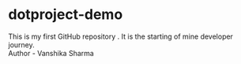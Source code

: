 # dotproject-demo
This is my first GitHub repository . It is the starting of mine developer journey.
<br>
Author - Vanshika Sharma
